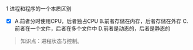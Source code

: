 1
进程和程序的一个本质区别
- [x] A.前者分时使用CPU，后者独占CPU B.前者存储在内存，后者存储在外存 C.前者在一个文件，后者在多个文件中 D.前者是动态的，后者是静态的

> 知识点：进程状态与控制。
